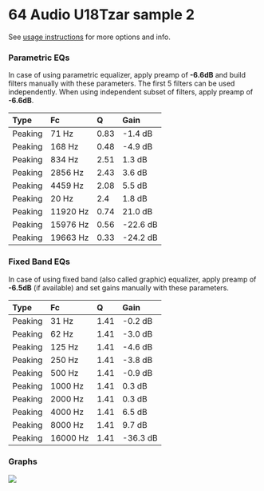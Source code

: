 # 64 Audio U18Tzar sample 2
See [usage instructions](https://github.com/jaakkopasanen/AutoEq#usage) for more options and info.

### Parametric EQs
In case of using parametric equalizer, apply preamp of **-6.6dB** and build filters manually
with these parameters. The first 5 filters can be used independently.
When using independent subset of filters, apply preamp of **-6.6dB**.

| Type    | Fc       |    Q | Gain     |
|:--------|:---------|:-----|:---------|
| Peaking | 71 Hz    | 0.83 | -1.4 dB  |
| Peaking | 168 Hz   | 0.48 | -4.9 dB  |
| Peaking | 834 Hz   | 2.51 | 1.3 dB   |
| Peaking | 2856 Hz  | 2.43 | 3.6 dB   |
| Peaking | 4459 Hz  | 2.08 | 5.5 dB   |
| Peaking | 20 Hz    | 2.4  | 1.8 dB   |
| Peaking | 11920 Hz | 0.74 | 21.0 dB  |
| Peaking | 15976 Hz | 0.56 | -22.6 dB |
| Peaking | 19663 Hz | 0.33 | -24.2 dB |

### Fixed Band EQs
In case of using fixed band (also called graphic) equalizer, apply preamp of **-6.5dB**
(if available) and set gains manually with these parameters.

| Type    | Fc       |    Q | Gain     |
|:--------|:---------|:-----|:---------|
| Peaking | 31 Hz    | 1.41 | -0.2 dB  |
| Peaking | 62 Hz    | 1.41 | -3.0 dB  |
| Peaking | 125 Hz   | 1.41 | -4.6 dB  |
| Peaking | 250 Hz   | 1.41 | -3.8 dB  |
| Peaking | 500 Hz   | 1.41 | -0.9 dB  |
| Peaking | 1000 Hz  | 1.41 | 0.3 dB   |
| Peaking | 2000 Hz  | 1.41 | 0.3 dB   |
| Peaking | 4000 Hz  | 1.41 | 6.5 dB   |
| Peaking | 8000 Hz  | 1.41 | 9.7 dB   |
| Peaking | 16000 Hz | 1.41 | -36.3 dB |

### Graphs
![](https://raw.githubusercontent.com/jaakkopasanen/AutoEq/master/results/crinacle/harman_in-ear_2017-1/64%20Audio%20U18Tzar%20sample%202/64%20Audio%20U18Tzar%20sample%202.png)